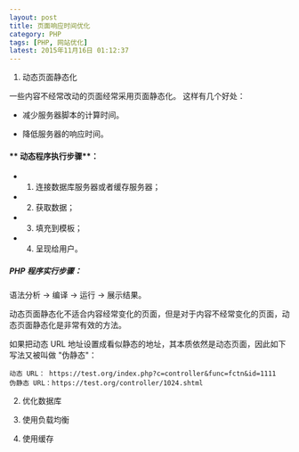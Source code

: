 ```yaml
---
layout: post
title: 页面响应时间优化
category: PHP
tags: [PHP, 网站优化]
latest: 2015年11月16日 01:12:37
---
```


1. 动态页面静态化

一些内容不经常改动的页面经常采用页面静态化。 这样有几个好处：

- 减少服务器脚本的计算时间。

- 降低服务器的响应时间。

#### ** 动态程序执行步骤**：

- 1. 连接数据库服务器或者缓存服务器；

- 2.  获取数据；

- 3. 填充到模板；

- 4. 呈现给用户。

##### **PHP 程序实行步骤**：

语法分析 -> 编译 -> 运行 -> 展示结果。

动态页面静态化不适合内容经常变化的页面，但是对于内容不经常变化的页面，动态页面静态化是非常有效的方法。

如果把动态 URL 地址设置成看似静态的地址，其本质依然是动态页面，因此如下写法又被叫做 "伪静态"：

```
动态 URL： https://test.org/index.php?c=controller&func=fctn&id=1111
伪静态 URL：https://test.org/controller/1024.shtml
```

2. 优化数据库

3. 使用负载均衡

4. 使用缓存

